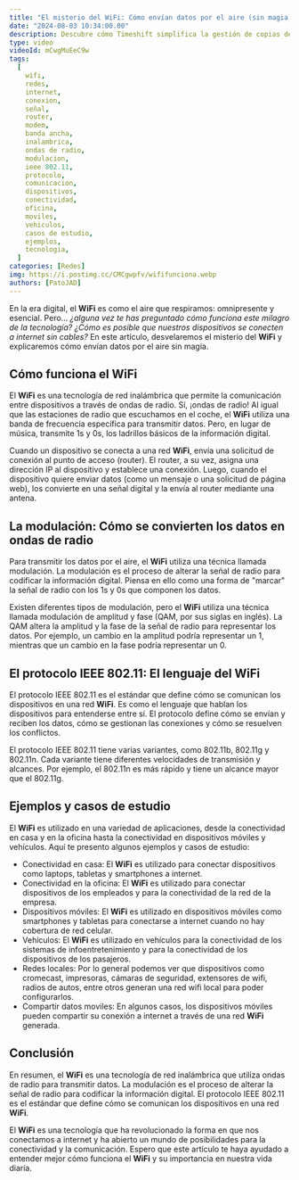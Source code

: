```yaml
---
title: "El misterio del WiFi: Cómo envían datos por el aire (sin magia)"
date: "2024-08-03 10:34:00.00"
description: Descubre cómo Timeshift simplifica la gestión de copias de seguridad en Linux. Sigue nuestra guía paso a paso para la instalación en Ubuntu, Arch Linux, Fedora y openSUSE.
type: video
videoId: mCwgMuEeC9w
tags:
  [
    wifi,
    redes,
    internet,
    conexion,
    señal,
    router,
    modem,
    banda ancha,
    inalambrica,
    ondas de radio,
    modulacion,
    ieee 802.11,
    protocolo,
    comunicacion,
    dispositivos,
    conectividad,
    oficina,
    moviles,
    vehiculos,
    casos de estudio,
    ejemplos,
    tecnologia,
  ]
categories: [Redes]
img: https://i.postimg.cc/CMCgwpfv/wififunciona.webp
authors: [PatoJAD]
---
```


En la era digital, el **WiFi** es como el aire que respiramos: omnipresente y esencial. Pero... *¿alguna vez te has preguntado cómo funciona este milagro de la tecnología? ¿Cómo es posible que nuestros dispositivos se conecten a internet sin cables?* En este artículo, desvelaremos el misterio del **WiFi** y explicaremos cómo envían datos por el aire sin magia.

## Cómo funciona el **WiFi**

El **WiFi** es una tecnología de red inalámbrica que permite la comunicación entre dispositivos a través de ondas de radio. Sí, ¡ondas de radio! Al igual que las estaciones de radio que escuchamos en el coche, el **WiFi** utiliza una banda de frecuencia específica para transmitir datos. Pero, en lugar de música, transmite 1s y 0s, los ladrillos básicos de la información digital.

Cuando un dispositivo se conecta a una red **WiFi**, envía una solicitud de conexión al punto de acceso (router). El router, a su vez, asigna una dirección IP al dispositivo y establece una conexión. Luego, cuando el dispositivo quiere enviar datos (como un mensaje o una solicitud de página web), los convierte en una señal digital y la envía al router mediante una antena.

## La modulación: Cómo se convierten los datos en ondas de radio

Para transmitir los datos por el aire, el **WiFi** utiliza una técnica llamada modulación. La modulación es el proceso de alterar la señal de radio para codificar la información digital. Piensa en ello como una forma de "marcar" la señal de radio con los 1s y 0s que componen los datos.

Existen diferentes tipos de modulación, pero el **WiFi** utiliza una técnica llamada modulación de amplitud y fase (QAM, por sus siglas en inglés). La QAM altera la amplitud y la fase de la señal de radio para representar los datos. Por ejemplo, un cambio en la amplitud podría representar un 1, mientras que un cambio en la fase podría representar un 0.

## El protocolo IEEE 802.11: El lenguaje del **WiFi**

El protocolo IEEE 802.11 es el estándar que define cómo se comunican los dispositivos en una red **WiFi**. Es como el lenguaje que hablan los dispositivos para entenderse entre sí. El protocolo define cómo se envían y reciben los datos, cómo se gestionan las conexiones y cómo se resuelven los conflictos.

El protocolo IEEE 802.11 tiene varias variantes, como 802.11b, 802.11g y 802.11n. Cada variante tiene diferentes velocidades de transmisión y alcances. Por ejemplo, el 802.11n es más rápido y tiene un alcance mayor que el 802.11g.

## Ejemplos y casos de estudio

El **WiFi** es utilizado en una variedad de aplicaciones, desde la conectividad en casa y en la oficina hasta la conectividad en dispositivos móviles y vehículos. Aquí te presento algunos ejemplos y casos de estudio:

- Conectividad en casa: El **WiFi** es utilizado para conectar dispositivos como laptops, tabletas y smartphones a internet.
- Conectividad en la oficina: El **WiFi** es utilizado para conectar dispositivos de los empleados y para la conectividad de la red de la empresa.
- Dispositivos móviles: El **WiFi** es utilizado en dispositivos móviles como smartphones y tabletas para conectarse a internet cuando no hay cobertura de red celular.
- Vehículos: El **WiFi** es utilizado en vehículos para la conectividad de los sistemas de infoentretenimiento y para la conectividad de los dispositivos de los pasajeros.
- Redes locales: Por lo general podemos ver que dispositivos como cromecast, impresoras, cámaras de seguridad, extensores de wifi, radios de autos, entre otros generan una red wifi local para poder configurarlos.
- Compartir datos moviles: En algunos casos, los dispositivos móviles pueden compartir su conexión a internet a través de una red **WiFi** generada.

## Conclusión

En resumen, el **WiFi** es una tecnología de red inalámbrica que utiliza ondas de radio para transmitir datos. La modulación es el proceso de alterar la señal de radio para codificar la información digital. El protocolo IEEE 802.11 es el estándar que define cómo se comunican los dispositivos en una red **WiFi**.

El **WiFi** es una tecnología que ha revolucionado la forma en que nos conectamos a internet y ha abierto un mundo de posibilidades para la conectividad y la comunicación. Espero que este artículo te haya ayudado a entender mejor cómo funciona el **WiFi** y su importancia en nuestra vida diaria.
